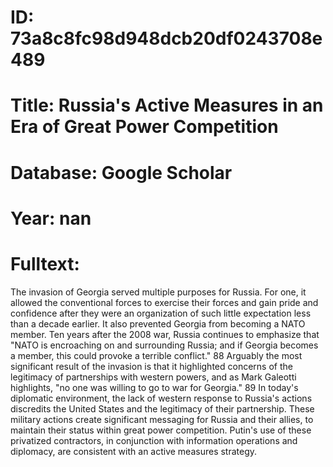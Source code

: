 # ID: 73a8c8fc98d948dcb20df0243708e489
# Title: Russia's Active Measures in an Era of Great Power Competition
# Database: Google Scholar
# Year: nan
# Fulltext:
The invasion of Georgia served multiple purposes for Russia.
For one, it allowed the conventional forces to exercise their forces and gain pride and confidence after they were an organization of such little expectation less than a decade earlier.
It also prevented Georgia from becoming a NATO member.
Ten years after the 2008 war, Russia continues to emphasize that "NATO is encroaching on and surrounding Russia; and if Georgia becomes a member, this could provoke a terrible conflict."
88 Arguably the most significant result of the invasion is that it highlighted concerns of the legitimacy of partnerships with western powers, and as Mark Galeotti highlights, "no one was willing to go to war for Georgia."
89 In today's diplomatic environment, the lack of western response to Russia's actions discredits the United States and the legitimacy of their partnership.
These military actions create significant messaging for Russia and their allies, to maintain their status within great power competition.
Putin's use of these privatized contractors, in conjunction with information operations and diplomacy, are consistent with an active measures strategy.